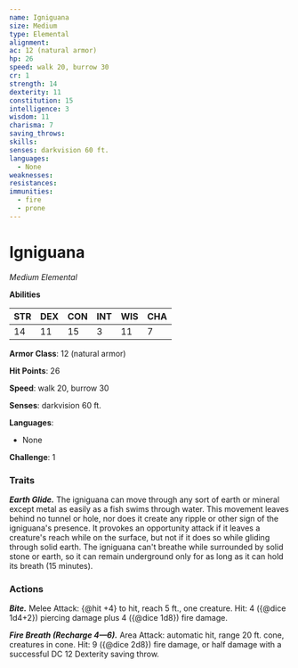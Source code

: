 ```yaml
---
name: Igniguana
size: Medium
type: Elemental
alignment: 
ac: 12 (natural armor)
hp: 26
speed: walk 20, burrow 30
cr: 1
strength: 14
dexterity: 11
constitution: 15
intelligence: 3
wisdom: 11
charisma: 7
saving_throws:
skills:
senses: darkvision 60 ft.
languages:
  - None
weaknesses:
resistances:
immunities:
  - fire
  - prone
---
```


# Igniguana

*Medium Elemental*

**Abilities**

| STR | DEX | CON | INT | WIS | CHA |
| --- | --- | --- | --- | --- | --- |
| 14 | 11 | 15 | 3 | 11 | 7 |

**Armor Class**: 12 (natural armor)

**Hit Points**: 26

**Speed**: walk 20, burrow 30

**Senses**: darkvision 60 ft.

**Languages**:
  - None

**Challenge**: 1

### Traits
***Earth Glide.*** The igniguana can move through any sort of earth or mineral except metal as easily as a fish swims through water. This movement leaves behind no tunnel or hole, nor does it create any ripple or other sign of the igniguana's presence. It provokes an opportunity attack if it leaves a creature's reach while on the surface, but not if it does so while gliding through solid earth. The igniguana can't breathe while surrounded by solid stone or earth, so it can remain underground only for as long as it can hold its breath (15 minutes).

### Actions
***Bite.*** Melee Attack: {@hit +4} to hit, reach 5 ft., one creature. Hit: 4 ({@dice 1d4+2}) piercing damage plus 4 ({@dice 1d8}) fire damage.

***Fire Breath (Recharge 4—6).*** Area Attack: automatic hit, range 20 ft. cone, creatures in cone. Hit: 9 ({@dice 2d8}) fire damage, or half damage with a successful DC 12 Dexterity saving throw.

